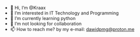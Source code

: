 - 👋 Hi, I’m @Kraax
- 👀 I’m interested in IT Technology and Programming
- 🌱 I’m currently learning python 
- 💞️ I’m not looking for collaboration
- 📫 How to reach me? by my e-mail: dawidpmg@proton.me

<!---
Kraax/Kraax is a ✨ special ✨ repository because its `README.md` (this file) appears on your GitHub profile.
You can click the Preview link to take a look at your changes.
--->
